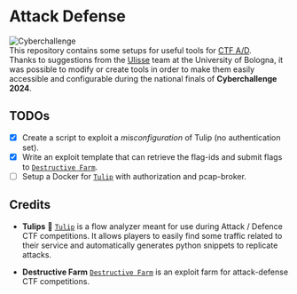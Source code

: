 # Attack Defense
![Cyberchallenge](https://cyberchallenge.it/_next/image?url=%2Fmedia%2Fpublic%2Fpress-kit%2FCCIT_Logo_White.png&w=3840&q=75)<br>
This repository contains some setups for useful tools for [CTF A/D](https://en.wikipedia.org/wiki/Capture_the_flag_(cybersecurity)). <br>
Thanks to suggestions from the [Ulisse](https://ctf.ulis.se) team at the University of Bologna, it was possible to modify or create tools in order to make them easily accessible and configurable during the national finals of **Cyberchallenge 2024**.

## TODOs
- [x] Create a script to exploit a *misconfiguration* of Tulip (no authentication set).
- [x] Write an exploit template that can retrieve the flag-ids and submit flags to [`Destructive Farm`](https://github.com/DestructiveVoice/DestructiveFarm).
- [ ] Setup a Docker for [`Tulip`](https://github.com/OpenAttackDefenseTools/tulip) with authorization and pcap-broker.

## Credits
- **Tulips**
🌷 [`Tulip`](https://github.com/OpenAttackDefenseTools/tulip) is a flow analyzer meant for use during Attack / Defence CTF competitions. It allows players to easily find some traffic related to their service and automatically generates python snippets to replicate attacks.

- **Destructive Farm**
[`Destructive Farm`](https://github.com/DestructiveVoice/DestructiveFarm) is an exploit farm for attack-defense CTF competitions.
